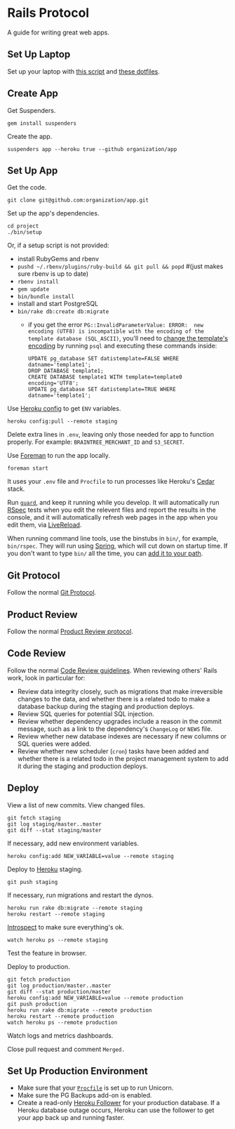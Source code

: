 Rails Protocol
==============

A guide for writing great web apps.

Set Up Laptop
-------------

Set up your laptop with [this script](https://github.com/thoughtbot/laptop)
and [these dotfiles](https://github.com/thoughtbot/dotfiles).

Create App
----------

Get Suspenders.

    gem install suspenders

Create the app.

    suspenders app --heroku true --github organization/app

Set Up App
----------

Get the code.

    git clone git@github.com:organization/app.git

Set up the app's dependencies.

    cd project
    ./bin/setup

Or, if a setup script is not provided:

* install RubyGems and rbenv
* `pushd ~/.rbenv/plugins/ruby-build && git pull && popd` #(just makes sure rbenv is up to date)
* `rbenv install`
* `gem update`
* `bin/bundle install`
* install and start PostgreSQL
* `bin/rake db:create db:migrate`
	* if you get the error `PG::InvalidParameterValue: ERROR:  new encoding (UTF8) is incompatible with the encoding of the template database (SQL_ASCII)`, you'll need to [change the template's encoding](https://gist.github.com/amolkhanorkar-webonise/8706915) by running `psql` and executing these commands inside:
	  
	  ```PLpgSQL
	  UPDATE pg_database SET datistemplate=FALSE WHERE datname='template1';
	  DROP DATABASE template1;
	  CREATE DATABASE template1 WITH template=template0 encoding='UTF8';
	  UPDATE pg_database SET datistemplate=TRUE WHERE datname='template1';
	  ```

Use [Heroku config](https://github.com/ddollar/heroku-config) to get `ENV`
variables.

    heroku config:pull --remote staging

Delete extra lines in `.env`, leaving only those needed for app to function
properly. For example: `BRAINTREE_MERCHANT_ID` and `S3_SECRET`.

Use [Foreman](https://github.com/ddollar/foreman) to run the app locally.

    foreman start

It uses your `.env` file and `Procfile` to run processes
like Heroku's [Cedar](https://devcenter.heroku.com/articles/cedar/) stack.

Run [`guard`](https://github.com/guard/guard), and keep it running while you develop. It will automatically run [RSpec](https://github.com/guard/guard-rspec) tests when you edit the relevent files and report the results in the console, and it will automatically refresh web pages in the app when you edit them, via [LiveReload](https://github.com/guard/guard-livereload).

When running command line tools, use the binstubs in `bin/`, for example, `bin/rspec`. They will run using [Spring](https://github.com/rails/spring), which will cut down on startup time. If you don't want to type `bin/` all the time, you can [add it to your path](https://github.com/rails/spring#setup).

Git Protocol
------------

Follow the normal [Git Protocol](/protocol/git).

Product Review
--------------

Follow the normal [Product Review protocol](/protocol/product-review).

Code Review
-----------

Follow the normal [Code Review guidelines](/code-review). When reviewing others'
Rails work, look in particular for:

* Review data integrity closely, such as migrations that make irreversible
  changes to the data, and whether there is a related todo to make a database
  backup during the staging and production deploys.
* Review SQL queries for potential SQL injection.
* Review whether dependency upgrades include a reason in the commit message,
  such as a link to the dependency's `ChangeLog` or `NEWS` file.
* Review whether new database indexes are necessary if new columns or SQL
  queries were added.
* Review whether new scheduler (`cron`) tasks have been added and whether there
  is a related todo in the project management system to add it during the
  staging and production deploys.

Deploy
------

View a list of new commits. View changed files.

    git fetch staging
    git log staging/master..master
    git diff --stat staging/master

If necessary, add new environment variables.

    heroku config:add NEW_VARIABLE=value --remote staging

Deploy to [Heroku](https://devcenter.heroku.com/articles/quickstart) staging.

    git push staging

If necessary, run migrations and restart the dynos.

    heroku run rake db:migrate --remote staging
    heroku restart --remote staging

[Introspect] to make sure everything's ok.

    watch heroku ps --remote staging

Test the feature in browser.

Deploy to production.

    git fetch production
    git log production/master..master
    git diff --stat production/master
    heroku config:add NEW_VARIABLE=value --remote production
    git push production
    heroku run rake db:migrate --remote production
    heroku restart --remote production
    watch heroku ps --remote production

Watch logs and metrics dashboards.

Close pull request and comment `Merged.`

[Introspect]: http://blog.heroku.com/archives/2011/6/24/the_new_heroku_3_visibility_introspection/

Set Up Production Environment
-----------------------------

* Make sure that your [`Procfile`] is set up to run Unicorn.
* Make sure the PG Backups add-on is enabled.
* Create a read-only [Heroku Follower] for your production database. If a Heroku
  database outage occurs, Heroku can use the follower to get your app back up
  and running faster.

[Heroku Follower]: https://devcenter.heroku.com/articles/improving-heroku-postgres-availability-with-followers
[`Procfile`]: https://devcenter.heroku.com/articles/procfile
